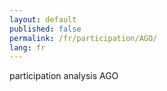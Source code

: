 ```yaml
---
layout: default
published: false
permalink: /fr/participation/AGO/
lang: fr
---
```


participation analysis AGO
